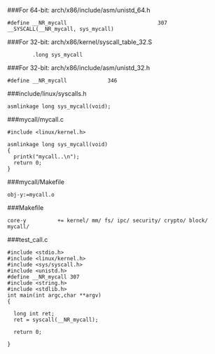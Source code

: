 
###For 64-bit: arch/x86/include/asm/unistd_64.h
```
#define __NR_mycall                             307
__SYSCALL(__NR_mycall, sys_mycall)
```
###For 32-bit: arch/x86/kernel/syscall_table_32.S
```
        .long sys_mycall
```     
###For 32-bit: arch/x86/include/asm/unistd_32.h
```
#define __NR_mycall             346
```
###include/linux/syscalls.h
```
asmlinkage long sys_mycall(void);
```
###mycall/mycall.c
```
#include <linux/kernel.h>

asmlinkage long sys_mycall(void)
{
  printk("mycall..\n");
  return 0;
}
```
###mycall/Makefile
```
obj-y:=mycall.o
```
###Makefile
```
core-y          += kernel/ mm/ fs/ ipc/ security/ crypto/ block/ mycall/
```
###test_call.c
```
#include <stdio.h>
#include <linux/kernel.h>
#include <sys/syscall.h>
#include <unistd.h>
#define __NR_mycall 307
#include <string.h>
#include <stdlib.h>
int main(int argc,char **argv)
{
 
  long int ret;
  ret = syscall(__NR_mycall);
 
  return 0;
 
}
```

